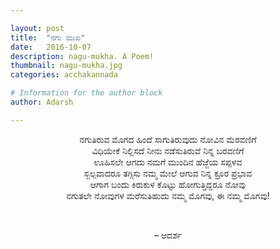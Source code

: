 ```yaml
---

layout: post
title:  "ನಗು ಮುಖ"
date:   2016-10-07
description: nagu-mukha. A Poem!
thumbnail: nagu-mukha.jpg 
categories: acchakannada

# Information for the author block
author: Adarsh

---
```


<p align="center">ನಗುತಿರುವ ಮೊಗದ ಹಿಂದೆ ಸಾಗುತಿರುವುದು ನೋವಿನ ಮೆರವಣಿಗೆ<br>
ವಿಧಿಯೇಕೆ ನಿಲ್ಲಿಸದೆ ನೀನು ನಡೆಸುತಿರುವೆ ನಿನ್ನ ಬರವಣಿಗೆ<br><!--more-->
ಊಹಿಸಲೇ ಆಗದು ನಮಗೆ ಮುಂದಿನ ಹೆಜ್ಜೆಯ ಸಪ್ಪಳವ<br>
ಸ್ಬಲ್ಪವಾದರೂ ತಗ್ಗಿಸು ನಮ್ಮ ಮೇಲೆ ಆಗುವ ನಿನ್ನ ಕ್ರೂರ ಪ್ರಭಾವ<br>
ಆಗಾಗ ಬಂದು ಕಿರುಕುಳ ಕೊಟ್ಟು ಹೋಗುತ್ತಿದ್ದರೂ ನೋವು<br>
ನಗುತಲೇ ನೋವುಗಳ ಮರೆಸುತಿಹುದು ನಮ್ಮ ಮೊಗವು, ಈ ನಮ್ಮ ಮೊಗವು!</p><br>

<p align="center">– ಆದರ್ಶ</p>
